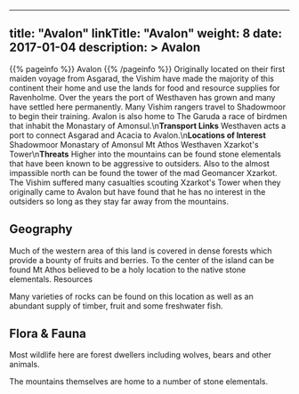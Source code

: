 
---
title: "Avalon"
linkTitle: "Avalon"
weight: 8
date: 2017-01-04
description: >
 Avalon
---

{{% pageinfo %}}
Avalon
{{% /pageinfo %}}
Originally located on their first maiden voyage from Asgarad, the Vishim have made the majority of this continent their home and use the lands for food and resource supplies for Ravenholme. Over the years the port of Westhaven has grown and many have settled here permanently.  Many Vishim rangers travel to Shadowmoor to begin their training.  Avalon is also home to The Garuda a race of birdmen that inhabit the Monastary of Amonsul.\n**Transport Links**  Westhaven acts a port to connect Asgarad and Acacia to Avalon.\n**Locations of Interest**  Shadowmoor  Monastary of Amonsul  Mt Athos  Westhaven  Xzarkot's Tower\n**Threats**  Higher into the mountains can be found stone elementals that have been known to be aggressive to outsiders. Also to the almost impassible north can be found the tower of the mad Geomancer Xzarkot. The Vishim suffered many casualties scouting Xzarkot's Tower when they originally came to Avalon but have found that he has no interest in the outsiders so long as they stay far away from the mountains.

## Geography


Much of the western area of this land is covered in dense forests which provide a bounty of fruits and berries. To the center of the island can be found Mt Athos believed to be a holy location to the native stone elementals.
Resources

Many varieties of rocks can be found on this location as well as an abundant supply of timber, fruit and some freshwater fish.
    

## Flora & Fauna


Most wildlife here are forest dwellers including wolves, bears and other animals.

The mountains themselves are home to a number of stone elementals.
